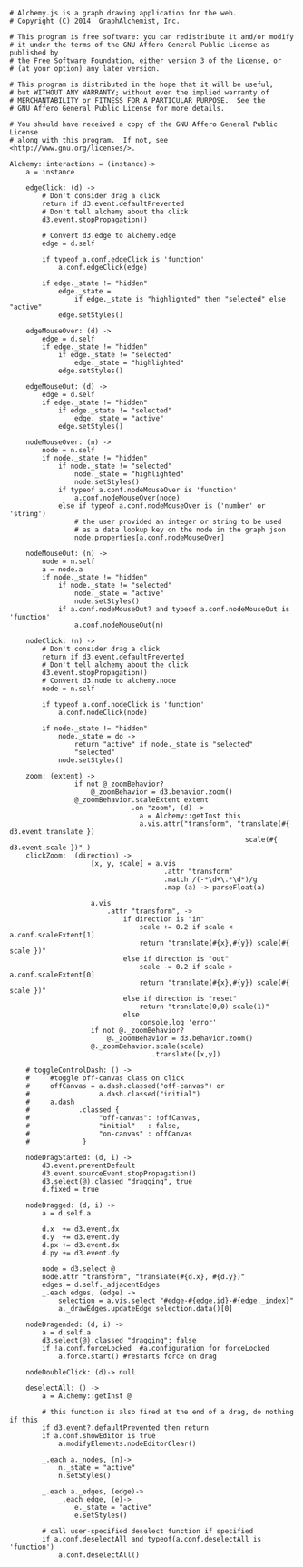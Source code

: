    # Alchemy.js is a graph drawing application for the web.
    # Copyright (C) 2014  GraphAlchemist, Inc.

    # This program is free software: you can redistribute it and/or modify
    # it under the terms of the GNU Affero General Public License as published by
    # the Free Software Foundation, either version 3 of the License, or
    # (at your option) any later version.

    # This program is distributed in the hope that it will be useful,
    # but WITHOUT ANY WARRANTY; without even the implied warranty of
    # MERCHANTABILITY or FITNESS FOR A PARTICULAR PURPOSE.  See the
    # GNU Affero General Public License for more details.

    # You should have received a copy of the GNU Affero General Public License
    # along with this program.  If not, see <http://www.gnu.org/licenses/>.

    Alchemy::interactions = (instance)->
        a = instance

        edgeClick: (d) ->
            # Don't consider drag a click
            return if d3.event.defaultPrevented
            # Don't tell alchemy about the click
            d3.event.stopPropagation()

            # Convert d3.edge to alchemy.edge
            edge = d.self

            if typeof a.conf.edgeClick is 'function'
                a.conf.edgeClick(edge)

            if edge._state != "hidden"
                edge._state = 
                    if edge._state is "highlighted" then "selected" else "active"
                edge.setStyles()

        edgeMouseOver: (d) ->
            edge = d.self
            if edge._state != "hidden"
                if edge._state != "selected"
                    edge._state = "highlighted"
                edge.setStyles()

        edgeMouseOut: (d) ->
            edge = d.self
            if edge._state != "hidden"
                if edge._state != "selected"
                    edge._state = "active"
                edge.setStyles()

        nodeMouseOver: (n) ->
            node = n.self
            if node._state != "hidden"
                if node._state != "selected"
                    node._state = "highlighted"
                    node.setStyles()
                if typeof a.conf.nodeMouseOver is 'function'
                    a.conf.nodeMouseOver(node)
                else if typeof a.conf.nodeMouseOver is ('number' or 'string')
                    # the user provided an integer or string to be used
                    # as a data lookup key on the node in the graph json
                    node.properties[a.conf.nodeMouseOver]

        nodeMouseOut: (n) ->
            node = n.self
            a = node.a
            if node._state != "hidden"
                if node._state != "selected"
                    node._state = "active"
                    node.setStyles()
                if a.conf.nodeMouseOut? and typeof a.conf.nodeMouseOut is 'function'
                    a.conf.nodeMouseOut(n)

        nodeClick: (n) ->
            # Don't consider drag a click
            return if d3.event.defaultPrevented
            # Don't tell alchemy about the click
            d3.event.stopPropagation()
            # Convert d3.node to alchemy.node
            node = n.self

            if typeof a.conf.nodeClick is 'function'
                a.conf.nodeClick(node)

            if node._state != "hidden"
                node._state = do ->
                    return "active" if node._state is "selected"
                    "selected"
                node.setStyles()

        zoom: (extent) ->
                    if not @_zoomBehavior?
                        @_zoomBehavior = d3.behavior.zoom()
                    @_zoomBehavior.scaleExtent extent
                                  .on "zoom", (d) ->
                                    a = Alchemy::getInst this
                                    a.vis.attr("transform", "translate(#{ d3.event.translate }) 
                                                              scale(#{ d3.event.scale })" )
        clickZoom:  (direction) ->
                        [x, y, scale] = a.vis
                                          .attr "transform"
                                          .match /(-*\d+\.*\d*)/g
                                          .map (a) -> parseFloat(a)

                        a.vis
                            .attr "transform", ->
                                if direction is "in"
                                    scale += 0.2 if scale < a.conf.scaleExtent[1]
                                    return "translate(#{x},#{y}) scale(#{ scale })"
                                else if direction is "out"
                                    scale -= 0.2 if scale > a.conf.scaleExtent[0]
                                    return "translate(#{x},#{y}) scale(#{ scale })"
                                else if direction is "reset"
                                    return "translate(0,0) scale(1)"
                                else
                                    console.log 'error'
                        if not @._zoomBehavior?
                            @._zoomBehavior = d3.behavior.zoom()
                        @._zoomBehavior.scale(scale)
                                       .translate([x,y])

        # toggleControlDash: () ->
        #     #toggle off-canvas class on click
        #     offCanvas = a.dash.classed("off-canvas") or
        #                 a.dash.classed("initial")
        #     a.dash
        #            .classed {
        #                 "off-canvas": !offCanvas,
        #                 "initial"   : false,
        #                 "on-canvas" : offCanvas
        #             }

        nodeDragStarted: (d, i) ->
            d3.event.preventDefault
            d3.event.sourceEvent.stopPropagation()
            d3.select(@).classed "dragging", true
            d.fixed = true

        nodeDragged: (d, i) ->
            a = d.self.a

            d.x  += d3.event.dx
            d.y  += d3.event.dy
            d.px += d3.event.dx
            d.py += d3.event.dy

            node = d3.select @
            node.attr "transform", "translate(#{d.x}, #{d.y})"
            edges = d.self._adjacentEdges
            _.each edges, (edge) ->
                selection = a.vis.select "#edge-#{edge.id}-#{edge._index}"
                a._drawEdges.updateEdge selection.data()[0]

        nodeDragended: (d, i) ->
            a = d.self.a
            d3.select(@).classed "dragging": false
            if !a.conf.forceLocked  #a.configuration for forceLocked
                a.force.start() #restarts force on drag

        nodeDoubleClick: (d)-> null

        deselectAll: () ->
            a = Alchemy::getInst @

            # this function is also fired at the end of a drag, do nothing if this
            if d3.event?.defaultPrevented then return
            if a.conf.showEditor is true
                a.modifyElements.nodeEditorClear()

            _.each a._nodes, (n)->
                n._state = "active"
                n.setStyles()

            _.each a._edges, (edge)->
                _.each edge, (e)->
                    e._state = "active"
                    e.setStyles()

            # call user-specified deselect function if specified
            if a.conf.deselectAll and typeof(a.conf.deselectAll is 'function')
                a.conf.deselectAll()
